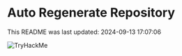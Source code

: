 # Auto Regenerate Repository

This README was last updated: 2024-09-13 17:07:06

 ![TryHackMe](https://tryhackme.com/badge/533634)